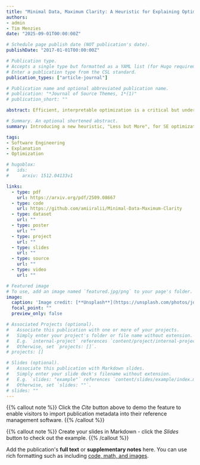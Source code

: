 ```yaml
---
title: "Minimal Data, Maximum Clarity: A Heuristic for Explaining Optimization"
authors:
- admin
- Tim Menzies
date: "2025-09-01T00:00:00Z"

# Schedule page publish date (NOT publication's date).
publishDate: "2017-01-01T00:00:00Z"

# Publication type.
# Accepts a single type but formatted as a YAML list (for Hugo requirements).
# Enter a publication type from the CSL standard.
publication_types: ["article-journal"]

# Publication name and optional abbreviated publication name.
# publication: "*Journal of Source Themes, 1*(1)"
# publication_short: ""

abstract: Efficient, interpretable optimization is a critical but underexplored challenge in software engineering, where practitioners routinely face vast configuration spaces and costly, error-prone labeling processes. This paper introduces EZR, a novel and modular framework for multi-objective optimization that unifies active sampling, learning, and explanation within a single, lightweight pipeline. Departing from conventional wisdom, our Maximum Clarity Heuristic demonstrates that using less (but more informative) data can yield optimization models that are both effective and deeply understandable. EZR employs an active learning strategy based on Naive Bayes sampling to efficiently identify high-quality configurations with a fraction of the labels required by fully supervised approaches. It then distills optimization logic into concise decision trees, offering transparent, actionable explanations for both global and local decision-making. Extensive experiments across 60 real-world datasets establish that EZR reliably achieves over 90% of the best-known optimization performance in most cases, while providing clear, cohort-based rationales that surpass standard attribution-based explainable AI (XAI) methods (LIME, SHAP, BreakDown) in clarity and utility. These results endorse "less but better"; it is both possible and often preferable to use fewer (but more informative) examples to generate label-efficient optimization and explanations in software systems. To support transparency and reproducibility, all code and experimental materials are publicly available at this https URL.

# Summary. An optional shortened abstract.
summary: Introducing a new heuristic, "Less but More", for SE optimization. 

tags:
- Software Engineering
- Explanation
- Optimization

# hugoblox:
#   ids:
#     arxiv: 1512.04133v1

links:
  - type: pdf
    url: https://arxiv.org/pdf/2509.08667
  - type: code
    url: https://github.com/amiiralii/Minimal-Data-Maximum-Clarity
  - type: dataset
    url: ""
  - type: poster
    url: ""
  - type: project
    url: ""
  - type: slides
    url: ""
  - type: source
    url: ""
  - type: video
    url: ""

# Featured image
# To use, add an image named `featured.jpg/png` to your page's folder. 
image:
  caption: 'Image credit: [**Unsplash**](https://unsplash.com/photos/jdD8gXaTZsc)'
  focal_point: ""
  preview_only: false

# Associated Projects (optional).
#   Associate this publication with one or more of your projects.
#   Simply enter your project's folder or file name without extension.
#   E.g. `internal-project` references `content/project/internal-project/index.md`.
#   Otherwise, set `projects: []`.
# projects: []

# Slides (optional).
#   Associate this publication with Markdown slides.
#   Simply enter your slide deck's filename without extension.
#   E.g. `slides: "example"` references `content/slides/example/index.md`.
#   Otherwise, set `slides: ""`.
# slides: ""
---
```


{{% callout note %}}
Click the *Cite* button above to demo the feature to enable visitors to import publication metadata into their reference management software.
{{% /callout %}}

{{% callout note %}}
Create your slides in Markdown - click the *Slides* button to check out the example.
{{% /callout %}}

Add the publication's **full text** or **supplementary notes** here. You can use rich formatting such as including [code, math, and images](https://docs.hugoblox.com/content/writing-markdown-latex/).